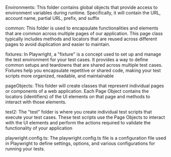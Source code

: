 Environments: This folder contains global objects that provide access to environment variables during runtime. Specifically, it will contain the URL, account name, partial URL, prefix, and suffix

common: This folder is used to encapsulate functionalities and elements that are common across multiple pages of our application. This page class typically includes methods and locators that are reused across different pages to avoid duplication and easier to maintain.

fixtures: In Playwright, a "fixture" is a concept used to set up and manage the test environment for your test cases. It provides a way to define common setups and teardowns that are shared across multiple test cases. Fixtures help you encapsulate repetitive or shared code, making your test scripts more organized, readable, and maintainable

pageObjects: This folder will create classes that represent individual pages or components of a web application. Each Page Object contains the locators (identifiers) of the UI elements on that page and methods to interact with those elements.

test2:  The "test" folder is where you create individual test scripts that execute your test cases. These test scripts use the Page Objects to interact with the UI elements and perform the actions required to validate the functionality of your application

playwright.config.ts: The playwright.config.ts file is a configuration file used in Playwright to define settings, options, and various configurations for running your tests.
